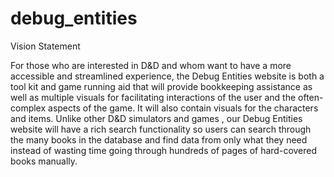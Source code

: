 # debug_entities

Vision Statement

For those who are interested in D&D and whom want to have a more accessible and streamlined experience, the Debug Entities website is both a tool kit and game running aid that will provide bookkeeping assistance as well as multiple visuals for facilitating interactions of the user and the often-complex aspects of the game. It will also contain visuals for the characters and items. Unlike other D&D simulators and games , our Debug Entities website will have a rich search functionality so users can search through the many books in the database and find data from only what they need instead of wasting time going through hundreds of pages of hard-covered books manually.
